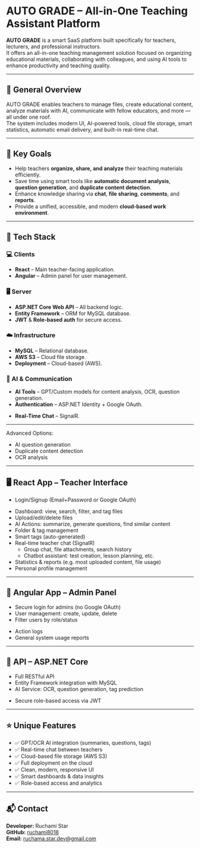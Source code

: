 # AUTO GRADE – All-in-One Teaching Assistant Platform

**AUTO GRADE** is a smart SaaS platform built specifically for teachers, lecturers, and professional instructors.  
It offers an all-in-one teaching management solution focused on organizing educational materials, collaborating with colleagues, and using AI tools to enhance productivity and teaching quality.

---

## 📌 General Overview

AUTO GRADE enables teachers to manage files, create educational content, analyze materials with AI, communicate with fellow educators, and more — all under one roof.  
The system includes modern UI, AI-powered tools, cloud file storage, smart statistics, automatic email delivery, and built-in real-time chat.

---

## 🎯 Key Goals

- Help teachers **organize, share, and analyze** their teaching materials efficiently.
- Save time using smart tools like **automatic document analysis**, **question generation**, and **duplicate content detection**.
- Enhance knowledge sharing via **chat**, **file sharing**, **comments**, and **reports**.
- Provide a unified, accessible, and modern **cloud-based work environment**.

---

## 🧰 Tech Stack

### 💻 Clients
- **React** – Main teacher-facing application.
- **Angular** – Admin panel for user management.

### 🖥️ Server
- **ASP.NET Core Web API** – All backend logic.
- **Entity Framework** – ORM for MySQL database.
- **JWT** & **Role-based auth** for secure access.

### ☁️ Infrastructure
- **MySQL** – Relational database.
- **AWS S3** – Cloud file storage.
- **Deployment** – Cloud-based (AWS).

### 🤖 AI & Communication
- **AI Tools** – GPT/Custom models for content analysis, OCR, question generation.
- **Authentication** – ASP.NET Identity + Google OAuth.
<!-- - **Email** – SendGrid/SMTP for automated notifications. -->
- **Real-Time Chat** – SignalR.

---

<!-- ## 📁 Core Concept: Files

Every core action revolves around **educational files** such as tests, lesson plans, presentations, quizzes, and more.

Each file includes:
- Title, tags, description, creation date, physical file.
- AI Analysis (e.g. generate questions, summaries).
- Folder association, sharing, and metadata. -->

Advanced Options:
- AI question generation
- Duplicate content detection
- OCR analysis

---

## 🖥️ React App – Teacher Interface

- Login/Signup (Email+Password or Google OAuth)
<!-- - Password reset via email -->
- Dashboard: view, search, filter, and tag files
- Upload/edit/delete files
- AI Actions: summarize, generate questions, find similar content
- Folder & tag management
- Smart tags (auto-generated)
- Real-time teacher chat (SignalR)
  - Group chat, file attachments, search history
  - Chatbot assistant: test creation, lesson planning, etc.
- Statistics & reports (e.g. most uploaded content, file usage)
- Personal profile management

---

## 🔧 Angular App – Admin Panel

- Secure login for admins (no Google OAuth)
- User management: create, update, delete
- Filter users by role/status
<!-- - Send auto-generated credentials via email -->
- Action logs
- General system usage reports

---

## 🔌 API – ASP.NET Core

- Full RESTful API
- Entity Framework integration with MySQL
- AI Service: OCR, question generation, tag prediction
<!-- - Email service (registration, password reset, etc.) -->
- Secure role-based access via JWT

---

## ⭐ Unique Features

- ✅ GPT/OCR AI integration (summaries, questions, tags)
- ✅ Real-time chat between teachers
- ✅ Cloud-based file storage (AWS S3)
- ✅ Full deployment on the cloud
- ✅ Clean, modern, responsive UI
- ✅ Smart dashboards & data insights
- ✅ Role-based access and analytics

---

## 📬 Contact

**Developer:** Ruchami Star  
**GitHub:** [ruchami8018](https://github.com/ruchami8018)  
**Email:** ruchama.star.dev@gmail.com